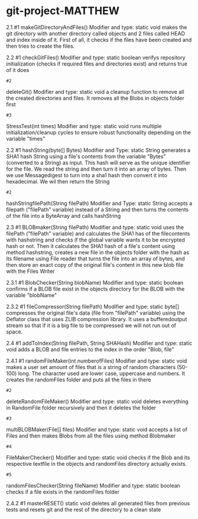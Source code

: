 # git-project-MATTHEW

2.1
    #1
makeGitDirectoryAndFiles()
Modifier and type: static void
makes the git directory with another directory called objects and 2 files called HEAD and index inside of it. First of all, it checks if the files have been created and then tries to create the files. 

2.2
    #1
checkGitFiles()
Modifier and type: static boolean
verifys repository initialization (checks if required files and directories exist) and returns true of it does

    #2
deleteGit()
Modifier and type: static void
a cleanup function to remove all the created directories and files. It removes all the Blobs in objects folder first

    #3
StressTest(int times)
Modifier and type: static void
runs multiple initialization/cleanup cycles to ensure robust functionality depending on the variable "times"

2.2
    #1
hashString(byte[] Bytes)
Modifier and Type: static String
generates a SHA1 hash String using a file's contents from the variable "Bytes" (converted to a String) as input. This hash will serve as the unique identifier for the file. We read the string and then turn it into an array of bytes. Then we use Messagedigest to turn into a sha1 hash then convert it into hexadecimal. We wil then return the String

    #2
hashStringfilePath(String filePath)
Modifier and Type: static String
accepts a filepath ("filePath" variable) instead of a String and then turns the contents of the file into a ByteArray and calls hashString

2.3
    #1
BLOBmaker(String filePath)
Modifier and type: static void
uses the filePath ("filePath" variable) and calculates the SHA1 has of the filecontents with hashstring and checks if the global variable wants it to be encrypted hash or not. Then it calculates the SHA1 hash of a file's content using method hashstring, creates a new file in the objects folder with the hash as its filename using File reader that turns the file into an array of bytes, and then store an exact copy of the original file's content in this new blob file with the Files Writer

2.3.1
    #1
BlobChecker(String blobName)
Modifier and type: static boolean
confirms if a BLOB file exist in the objects directory for the BLOB with the variable "blobName"

2.3.2
    #1
fileCompressor(String filePath)
Modifier and type: static byte[]
compresses the original file's data (file from "filePath" variable) using the Deflator class that uses ZLIB compression library. It uses a bufferedoutput stream so that if it is a big file to be compressed we will not run out of space. 

2.4
    #1
addToIndex(String filePath, String SHAHash)
Modifier and type: static void
adds a BLOB and file entries to the index in the order "Blob, file"

2.4.1 
    #1
randomFileMaker(int numberofFiles)
Modifier and type: static void
makes a user set amount of files that is a string of random characters (50-100) long. The character used are lower case, uppercase and numbers. It creates the randomFiles folder and puts all the files in there

    #2
deleteRandomFileMaker()
Modifier and type: static void
deletes everything in RandomFile folder recursively and then it deletes the folder

    #3
multiBLOBMaker(File[] files)
Modifier and type: static void
accepts a list of Files and then makes Blobs from all the files using method Blobmaker 

    #4
FileMakerChecker()
Modifier and type: static void
checks if the Blob and its respective textfile in the objects and randomFiles directory actually exists.

    #5
randomFilesChecker(String fileName)
Modifier and type: static boolean
checks if a file exists in the randomFiles folder

2.4.2
    #1
masterRESET()
static void 
deletes all generated files from previous tests and resets git and the rest of the directory to a clean state
